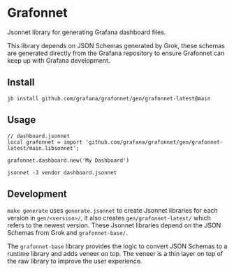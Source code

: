 # Grafonnet

Jsonnet library for generating Grafana dashboard files.

This library depends on JSON Schemas generated by Grok, these schemas are generated
directly from the Grafana repository to ensure Grafonnet can keep up with Grafana
development.

## Install

```console
jb install github.com/grafana/grafonnet/gen/grafonnet-latest@main
```

## Usage

```jsonnet
// dashboard.jsonnet
local grafonnet = import 'github.com/grafana/grafonnet/gen/grafonnet-latest/main.libsonnet';

grafonnet.dashboard.new('My Dashboard')
```

```console
jsonnet -J vendor dashboard.jsonnet
```

## Development

`make generate` uses `generate.jsonnet` to create Jsonnet libraries for each version in
`gen/<version>/`, it also creates `gen/grafonnet-latest/` which refers to the newest
version. These Jsonnet libraries depend on the JSON Schemas from Grok and `grafonnet-base/`.

The `grafonnet-base` library provides the logic to convert JSON Schemas to a runtime
library and adds veneer on top. The veneer is a thin layer on top of the raw library to
improve the user experience.
